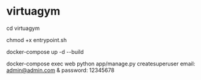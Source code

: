 # virtuagym
cd virtuagym

chmod +x entrypoint.sh

docker-compose up -d --build

docker-compose exec web python app/manage.py createsuperuser
email: admin@admin.com & password: 12345678

